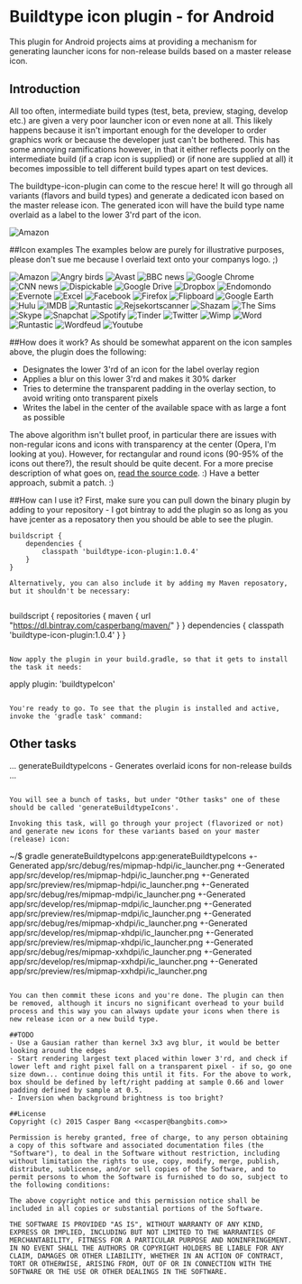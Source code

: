 # Buildtype icon plugin - for Android
This plugin for Android projects aims at providing a mechanism for generating launcher icons for non-release builds based on a master release icon.

## Introduction
All too often, intermediate build types (test, beta, preview, staging, develop etc.) are given a very poor launcher icon or even none at all. This likely happens because it isn't important enough for the developer to order graphics work or because the developer just can't be bothered. This has some annoying ramifications however, in that it either reflects poorly on the intermediate build (if a crap icon is supplied) or (if none are supplied at all) it becomes impossible to tell different build types apart on test devices.

The buildtype-icon-plugin can come to the rescue here! It will go through all variants (flavors and build types) and generate a dedicated icon based on the master release icon. The generated icon will have the build type name overlaid as a label to the lower 3'rd part of the icon.

![Amazon](../gh-pages/icon-samples/rejsekortscanner-buildtypes.png)

##Icon examples
The examples below are purely for illustrative purposes, please don't sue me because I overlaid text onto your companys logo. ;)

![Amazon](../gh-pages/icon-samples/amazon.png) 
![Angry birds](../gh-pages/icon-samples/angrybirds.png) 
![Avast](../gh-pages/icon-samples/avastantivirus.png) 
![BBC news](../gh-pages/icon-samples/bbcnewz.png) 
![Google Chrome](../gh-pages/icon-samples/chrome.png) 
![CNN news](../gh-pages/icon-samples/cnnnewz.png) 
![Dispickable](../gh-pages/icon-samples/dispicakleme.png) 
![Google Drive](../gh-pages/icon-samples/drive.png) 
![Dropbox](../gh-pages/icon-samples/dropbox.png) 
![Endomondo](../gh-pages/icon-samples/endomondo.png) 
![Evernote](../gh-pages/icon-samples/evernote.png)
![Excel](../gh-pages/icon-samples/excel.png) 
![Facebook](../gh-pages/icon-samples/facebook.png) 
![Firefox](../gh-pages/icon-samples/firefox.png) 
![Flipboard](../gh-pages/icon-samples/flipboard.png) 
![Google Earth](../gh-pages/icon-samples/googleearth.png) 
![Hulu](../gh-pages/icon-samples/hulu.png) 
![IMDB](../gh-pages/icon-samples/imdb.png) 
![Runtastic](../gh-pages/icon-samples/runtastic.png) 
![Rejsekortscanner](../gh-pages/icon-samples/rejsekortscanner.png) 
![Shazam](../gh-pages/icon-samples/shazam.png) 
![The Sims](../gh-pages/icon-samples/sims.png) 
![Skype](../gh-pages/icon-samples/skype.png) 
![Snapchat](../gh-pages/icon-samples/snapchat.png) 
![Spotify](../gh-pages/icon-samples/spotify.png) 
![Tinder](../gh-pages/icon-samples/tinder.png) 
![Twitter](../gh-pages/icon-samples/twitter.png) 
![Wimp](../gh-pages/icon-samples/wimp.png) 
![Word](../gh-pages/icon-samples/word.png) 
![Runtastic](../gh-pages/icon-samples/runtastic.png) 
![Wordfeud](../gh-pages/icon-samples/wordfeud.png) 
![Youtube](../gh-pages/icon-samples/youtube.png) 

##How does it work?
As should be somewhat apparent on the icon samples above, the plugin does the following:
- Designates the lower 3'rd of an icon for the label overlay region
- Applies a blur on this lower 3'rd and makes it 30% darker
- Tries to determine the transparent padding in the overlay section, to avoid writing onto transparent pixels
- Writes the label in the center of the available space with as large a font as possible

The above algorithm isn't bullet proof, in particular there are issues with non-regular icons and icons with transparency at the center (Opera, I'm looking at you). However, for rectangular and round icons (90-95% of the icons out there?), the result should be quite decent. For a more precise description of what goes on, [read the source code](https://github.com/casperbang/buildtype-icon-plugin/blob/master/src/main/java/com/bangbits/android/gradle/ImageStamper.java). :) Have a better approach, submit a patch. :)

##How can I use it?
First, make sure you can pull down the binary plugin by adding to your repository - I got bintray to add the plugin so as long as you have jcenter as a reposatory then you should be able to see the plugin. 

```
buildscript {
    dependencies {
        classpath 'buildtype-icon-plugin:1.0.4'
    }
}

Alternatively, you can also include it by adding my Maven reposatory, but it shouldn't be necessary:


```
buildscript {
    repositories {
        maven { url "https://dl.bintray.com/casperbang/maven/" }
    }
    dependencies {
        classpath 'buildtype-icon-plugin:1.0.4'
    }
}


```

Now apply the plugin in your build.gradle, so that it gets to install the task it needs:

```
apply plugin: 'buildtypeIcon'

```

You're ready to go. To see that the plugin is installed and active, invoke the 'gradle task' command:

```

Other tasks
-----------
...
generateBuildtypeIcons - Generates overlaid icons for non-release builds
...


```

You will see a bunch of tasks, but under "Other tasks" one of these should be called 'generateBuildtypeIcons'.

Invoking this task, will go through your project (flavorized or not) and generate new icons for these variants based on your master (release) icon:

```

~/$ gradle generateBuildtypeIcons
app:generateBuildtypeIcons
+-Generated app/src/debug/res/mipmap-hdpi/ic_launcher.png
+-Generated app/src/develop/res/mipmap-hdpi/ic_launcher.png
+-Generated app/src/preview/res/mipmap-hdpi/ic_launcher.png
+-Generated app/src/debug/res/mipmap-mdpi/ic_launcher.png
+-Generated app/src/develop/res/mipmap-mdpi/ic_launcher.png
+-Generated app/src/preview/res/mipmap-mdpi/ic_launcher.png
+-Generated app/src/debug/res/mipmap-xhdpi/ic_launcher.png
+-Generated app/src/develop/res/mipmap-xhdpi/ic_launcher.png
+-Generated app/src/preview/res/mipmap-xhdpi/ic_launcher.png
+-Generated app/src/debug/res/mipmap-xxhdpi/ic_launcher.png
+-Generated app/src/develop/res/mipmap-xxhdpi/ic_launcher.png
+-Generated app/src/preview/res/mipmap-xxhdpi/ic_launcher.png

```

You can then commit these icons and you're done. The plugin can then be removed, although it incurs no significant overhead to your build process and this way you can always update your icons when there is new release icon or a new build type.

##TODO
- Use a Gausian rather than kernel 3x3 avg blur, it would be better looking around the edges
- Start rendering largest text placed within lower 3'rd, and check if lower left and right pixel fall on a transparent pixel - if so, go one size down... continue doing this until it fits. For the above to work, box should be defined by left/right padding at sample 0.66 and lower padding defined by sample at 0.5.
- Inversion when background brightness is too bright?

##License
Copyright (c) 2015 Casper Bang <<casper@bangbits.com>>

Permission is hereby granted, free of charge, to any person obtaining a copy of this software and associated documentation files (the "Software"), to deal in the Software without restriction, including without limitation the rights to use, copy, modify, merge, publish, distribute, sublicense, and/or sell copies of the Software, and to permit persons to whom the Software is furnished to do so, subject to the following conditions:

The above copyright notice and this permission notice shall be included in all copies or substantial portions of the Software.

THE SOFTWARE IS PROVIDED "AS IS", WITHOUT WARRANTY OF ANY KIND, EXPRESS OR IMPLIED, INCLUDING BUT NOT LIMITED TO THE WARRANTIES OF MERCHANTABILITY, FITNESS FOR A PARTICULAR PURPOSE AND NONINFRINGEMENT. IN NO EVENT SHALL THE AUTHORS OR COPYRIGHT HOLDERS BE LIABLE FOR ANY CLAIM, DAMAGES OR OTHER LIABILITY, WHETHER IN AN ACTION OF CONTRACT, TORT OR OTHERWISE, ARISING FROM, OUT OF OR IN CONNECTION WITH THE SOFTWARE OR THE USE OR OTHER DEALINGS IN THE SOFTWARE.